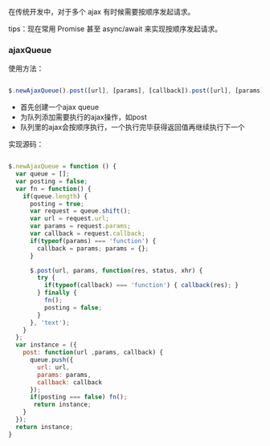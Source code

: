 在传统开发中，对于多个 ajax 有时候需要按顺序发起请求。

tips：现在常用 Promise 甚至 async/await 来实现按顺序发起请求。

### ajaxQueue

使用方法：

```javascript

$.newAjaxQueue().post([url], [params], [callback]).post([url], [params], [callback]).post([url], [params], [callback]);

```

- 首先创建一个ajax queue
- 为队列添加需要执行的ajax操作，如post
- 队列里的ajax会按顺序执行，一个执行完毕获得返回值再继续执行下一个


实现源码：

```javascript

$.newAjaxQueue = function () {
  var queue = [];
  var posting = false;
  var fn = function() {
    if(queue.length) {
      posting = true;
      var request = queue.shift();
      var url = request.url;
      var params = request.params;
      var callback = request.callback;
      if(typeof(params) === 'function') { 
        callback = params; params = {}; 
      }

      $.post(url, params, function(res, status, xhr) {
        try {
          if(typeof(callback) === 'function') { callback(res); }
        } finally {
          fn();
          posting = false;
        }
      }, 'text');
    }
  };
  var instance = ({
    post: function(url ,params, callback) {
      queue.push({
        url: url, 
        params: params,
        callback: callback
      });
      if(posting === false) fn();
       return instance;
    }
  });
  return instance;
}

```

